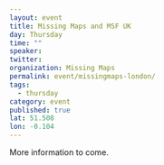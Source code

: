 ```yaml
---
layout: event
title: Missing Maps and MSF UK
day: Thursday
time: ""
speaker: 
twitter: 
organization: Missing Maps
permalink: event/missingmaps-london/
tags: 
  - thursday
category: event
published: true
lat: 51.508
lon: -0.104
---
```


More information to come.




 
